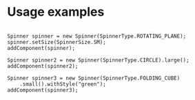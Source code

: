 # Usage examples

<pre><code>
Spinner spinner = new Spinner(SpinnerType.ROTATING_PLANE);
spinner.setSize(SpinnerSize.SM);
addComponent(spinner);
  
Spinner spinner2 = new Spinner(SpinnerType.CIRCLE).large();
addComponent(spinner2);

Spinner spinner3 = new Spinner(SpinnerType.FOLDING_CUBE)
    .small().withStyle("green");
addComponent(spinner3);
</code></pre>